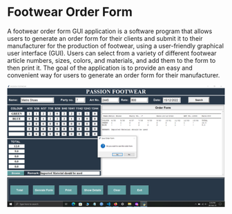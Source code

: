 # Footwear Order Form
A footwear order form GUI application is a software program that allows users to generate an order form for their clients and submit it to their manufacturer for the production of footwear, using a user-friendly graphical user interface (GUI). Users can select from a variety of different footwear article numbers, sizes, colors, and materials, and add them to the form to then print it. The goal of the application is to provide an easy and convenient way for users to generate an order form for their manufacturer.

![Sample Image](sample_image.png)
